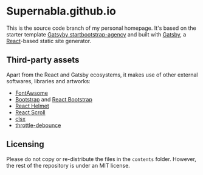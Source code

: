 # Supernabla.github.io

This is the source code branch of my personal homepage. It's based on the starter template [Gatsyby startbootstrap-agency](https://github.com/thundermiracle/gatsby-startbootstrap-agency) and built with [Gatsby](https://www.gatsbyjs.com), a [React](https://reactjs.org/)-based static site generator.

## Third-party assets

Apart from the React and Gatsby ecosystems, it makes use of other external softwares, libraries and artworks:

* [FontAwsome](https://fontawesome.com/)
* [Bootstrap](https://getbootstrap.com/) and [React Bootstrap](https://react-bootstrap.github.io/)
* [React Helmet](https://github.com/nfl/react-helmet)
* [React Scroll](https://github.com/fisshy/react-scroll)
* [clsx](https://github.com/lukeed/clsx)
* [throttle-debounce](https://github.com/niksy/throttle-debounce)

## Licensing

Please do not copy or re-distribute the files in the `contents` folder. However, the rest of the repository is under an MIT license.
